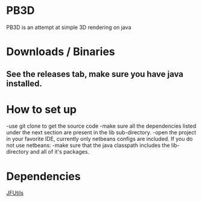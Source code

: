 # PB3D
PB3D is an attempt at simple 3D rendering on java

# Downloads / Binaries
See the releases tab, make sure you have java installed.
---
# How to set up
-use git clone to get the source code
-make sure all the dependencies listed under the next section are present in the lib sub-directory.
-open the project in your favorite IDE, currently only netbeans configs are included.
If you do not use netbeans:
-make sure that the java classpath includes the lib-directory and all of it's packages.

# Dependencies
[JFUtils](https://github.com/jonnelafin/JFUtils)
